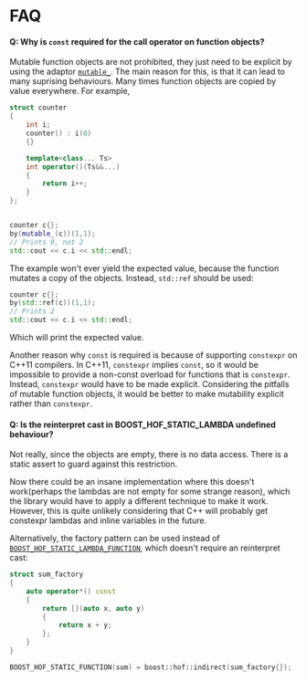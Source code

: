 FAQ
===

#### Q: Why is `const` required for the call operator on function objects?

Mutable function objects are not prohibited, they just need to be explicit by
using the adaptor [`mutable_`](/include/boost/hof/mutable). The main reason for this, is that it can lead to
many suprising behaviours. Many times function objects are copied by value
everywhere. For example,

```cpp
struct counter
{
    int i;
    counter() : i(0)
    {}

    template<class... Ts>
    int operator()(Ts&&...)
    {
        return i++;
    }
};


counter c{};
by(mutable_(c))(1,1);
// Prints 0, not 2
std::cout << c.i << std::endl;
```

The example won't ever yield the expected value, because the function mutates
a copy of the objects. Instead, `std::ref` should be used:

```cpp
counter c{};
by(std::ref(c))(1,1);
// Prints 2
std::cout << c.i << std::endl;
```

Which will print the expected value.

Another reason why `const` is required is because of supporting `constexpr` on
C++11 compilers. In C++11, `constexpr` implies `const`, so it would be
impossible to provide a non-const overload for functions that is `constexpr`.
Instead, `constexpr` would have to be made explicit. Considering the pitfalls
of mutable function objects, it would be better to make mutability explicit
rather than `constexpr`.

#### Q: Is the reinterpret cast in BOOST_HOF_STATIC_LAMBDA undefined behaviour?

Not really, since the objects are empty, there is no data access. There is a
static assert to guard against this restriction.

Now there could be an insane implementation where this doesn't work(perhaps
the lambdas are not empty for some strange reason), which the library would
have to apply a different technique to make it work. However, this is quite
unlikely considering that C++ will probably get constexpr lambdas and inline
variables in the future.

Alternatively, the factory pattern can be used instead of
[`BOOST_HOF_STATIC_LAMBDA_FUNCTION`](BOOST_HOF_STATIC_LAMBDA_FUNCTION), which doesn't require an reinterpret cast:

```cpp
struct sum_factory
{
    auto operator*() const
    {
        return [](auto x, auto y)
        {
            return x + y;
        };
    }
}

BOOST_HOF_STATIC_FUNCTION(sum) = boost::hof::indirect(sum_factory{});
```
